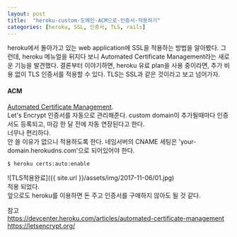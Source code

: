 ```yaml
---
layout: post
title:  "heroku-custom-도메인-ACM으로-인증서-적용하기"
categories: [heroku, SSL, 인증서, TLS, rails]
---
```

heroku에서 돌아가고 있는 web application에 SSL을 적용하는 방법을 알아봤다.
그런데, heroku 메뉴얼을 뒤지다 보니 Automated Certificate Management라는 새로운 기능을 발견했다.
결론부터 이야기하면, heroku 유료 plan을 사용 중이라면, 추가 비용 없이 TLS 인증서를 적용할 수 있다.
TLS는 SSL과 같은 것이라고 보고 넘어가자.

#### ACM
[Automated Certificate Management](https://devcenter.heroku.com/articles/automated-certificate-management).<br>
Let's Encrypt 인증서를 자동으로 관리해준다.
custom domain이 추가될때마다 인증서도 등록되고, 마감 한 달 전에 자동 연장된다고 한다.<br>
너무나 편리하다.<br>
안 쓸 이유가 없으니 적용하도록 한다.
네임서버의 CNAME 세팅은 'your-domain.herokudns.com'으로 되어있어야 한다.<br>
~~~
$ heroku certs:auto:enable
~~~

![TLS적용완료]({{ site.url }}/assets/img/2017-11-06/01.jpg)<br>
적용 되었다.<br>
앞으로도 heroku를 이용하면 돈 주고 인증서를 구매하지 않아도 될 것 같다.

참고<br>
<https://devcenter.heroku.com/articles/automated-certificate-management><br>
<https://letsencrypt.org/>
